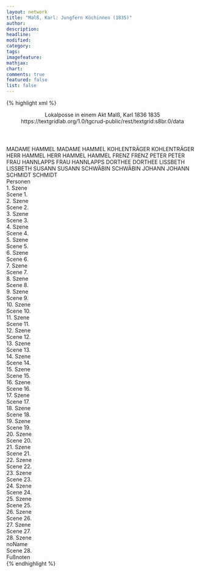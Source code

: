 ```yaml
---
layout: network
title: "Malß, Karl: Jungfern Köchinnen (1835)"
author:
description:
headline:
modified:
category:
tags:
imagefeature:
mathjax:
chart:
comments: true
featured: false
list: false
---
```

{% highlight xml %}
<?xml-model href="https://raw.githubusercontent.com/DLiNa/project/master/rules/lina.rnc"?><?xml-model href="https://raw.githubusercontent.com/DLiNa/project/master/rules/lina.sch"?>
<play xmlns="http://lina.digital">
  <header>
    <title>Jungfern Köchinnen</title>
    <subtitle>Lokalposse in einem Akt</subtitle>
    <genretitle/>
    <author>Malß, Karl</author>
    <date type="print" when="1836">1836</date>
    <date type="premiere" when="1835">1835</date>
    <date type="written"/>
    <source>https://textgridlab.org/1.0/tgcrud-public/rest/textgrid:s8br.0/data</source>
  </header>
  <personae>
    <character>
      <name>MADAME HAMMEL</name>
      <alias xml:id="madame_hammel">
        <name>MADAME HAMMEL</name>
      </alias>
    </character>
    <character>
      <name>KOHLENTRÄGER</name>
      <alias xml:id="kohlenträger">
        <name>KOHLENTRÄGER</name>
      </alias>
    </character>
    <character>
      <name>HERR HAMMEL</name>
      <alias xml:id="herr_hammel">
        <name>HERR HAMMEL</name>
      </alias>
      <alias xml:id="hammel">
        <name>HAMMEL</name>
      </alias>
    </character>
    <character>
      <name>FRENZ</name>
      <alias xml:id="frenz">
        <name>FRENZ</name>
      </alias>
    </character>
    <character>
      <name>PETER</name>
      <alias xml:id="peter">
        <name>PETER</name>
      </alias>
    </character>
    <character>
      <name>FRAU HANNLAPPS</name>
      <alias xml:id="frau_hannlapps">
        <name>FRAU HANNLAPPS</name>
      </alias>
    </character>
    <character>
      <name>DORTHEE</name>
      <alias xml:id="dorthee">
        <name>DORTHEE</name>
      </alias>
    </character>
    <character>
      <name>LISSBETH</name>
      <alias xml:id="lissbeth">
        <name>LISSBETH</name>
      </alias>
    </character>
    <character>
      <name>SUSANN</name>
      <alias xml:id="susann">
        <name>SUSANN</name>
      </alias>
    </character>
    <character>
      <name>SCHWÄBIN</name>
      <alias xml:id="schwäbin">
        <name>SCHWÄBIN</name>
      </alias>
    </character>
    <character>
      <name>JOHANN</name>
      <alias xml:id="johann">
        <name>JOHANN</name>
      </alias>
    </character>
    <character>
      <name>SCHMIDT</name>
      <alias xml:id="schmidt">
        <name>SCHMIDT</name>
      </alias>
    </character>
  </personae>
  <text>
    <div>
      <head>Personen</head>
    </div>
    <div>
      <head>1. Szene</head>
      <div>
        <head>Scene 1.</head>
        <sp who="#madame_hammel">
          <amount n="3" unit="speech_acts"/>
          <amount n="80" unit="words"/>
          <amount n="1" unit="lines"/>
          <amount n="394" unit="chars"/>
        </sp>
        <sp who="#kohlenträger">
          <amount n="3" unit="speech_acts"/>
          <amount n="75" unit="words"/>
          <amount n="2" unit="lines"/>
          <amount n="359" unit="chars"/>
        </sp>
      </div>
    </div>
    <div>
      <head>2. Szene</head>
      <div>
        <head>Scene 2.</head>
        <sp who="#madame_hammel">
          <amount n="2" unit="speech_acts"/>
          <amount n="199" unit="words"/>
          <amount n="1022" unit="chars"/>
        </sp>
        <sp who="#herr_hammel">
          <amount n="1" unit="speech_acts"/>
          <amount n="1" unit="words"/>
          <amount n="1" unit="lines"/>
          <amount n="6" unit="chars"/>
        </sp>
      </div>
    </div>
    <div>
      <head>3. Szene</head>
      <div>
        <head>Scene 3.</head>
        <sp who="#hammel">
          <amount n="11" unit="speech_acts"/>
          <amount n="390" unit="words"/>
          <amount n="5" unit="lines"/>
          <amount n="1940" unit="chars"/>
        </sp>
        <sp who="#madame_hammel">
          <amount n="10" unit="speech_acts"/>
          <amount n="166" unit="words"/>
          <amount n="6" unit="lines"/>
          <amount n="798" unit="chars"/>
        </sp>
      </div>
    </div>
    <div>
      <head>4. Szene</head>
      <div>
        <head>Scene 4.</head>
        <sp who="#frenz">
          <amount n="1" unit="speech_acts"/>
          <amount n="17" unit="words"/>
          <amount n="1" unit="lines"/>
          <amount n="83" unit="chars"/>
        </sp>
        <sp who="#madame_hammel">
          <amount n="2" unit="speech_acts"/>
          <amount n="22" unit="words"/>
          <amount n="2" unit="lines"/>
          <amount n="118" unit="chars"/>
        </sp>
        <sp who="#hammel">
          <amount n="1" unit="speech_acts"/>
          <amount n="2" unit="words"/>
          <amount n="1" unit="lines"/>
          <amount n="12" unit="chars"/>
        </sp>
      </div>
    </div>
    <div>
      <head>5. Szene</head>
      <div>
        <head>Scene 5.</head>
        <sp who="#frenz">
          <amount n="11" unit="speech_acts"/>
          <amount n="132" unit="words"/>
          <amount n="8" unit="lines"/>
          <amount n="651" unit="chars"/>
        </sp>
        <sp who="#madame_hammel">
          <amount n="11" unit="speech_acts"/>
          <amount n="275" unit="words"/>
          <amount n="5" unit="lines"/>
          <amount n="1347" unit="chars"/>
        </sp>
      </div>
    </div>
    <div>
      <head>6. Szene</head>
      <div>
        <head>Scene 6.</head>
        <sp who="#frenz">
          <amount n="1" unit="speech_acts"/>
          <amount n="129" unit="words"/>
          <amount n="673" unit="chars"/>
        </sp>
      </div>
    </div>
    <div>
      <head>7. Szene</head>
      <div>
        <head>Scene 7.</head>
        <sp who="#peter">
          <amount n="31" unit="speech_acts"/>
          <amount n="741" unit="words"/>
          <amount n="15" unit="lines"/>
          <amount n="3768" unit="chars"/>
        </sp>
        <sp who="#frenz">
          <amount n="30" unit="speech_acts"/>
          <amount n="433" unit="words"/>
          <amount n="23" unit="lines"/>
          <amount n="2168" unit="chars"/>
        </sp>
      </div>
    </div>
    <div>
      <head>8. Szene</head>
      <div>
        <head>Scene 8.</head>
        <sp who="#hammel">
          <amount n="2" unit="speech_acts"/>
          <amount n="13" unit="words"/>
          <amount n="2" unit="lines"/>
          <amount n="51" unit="chars"/>
        </sp>
        <sp who="#frenz">
          <amount n="1" unit="speech_acts"/>
        </sp>
        <sp who="#peter">
          <amount n="1" unit="speech_acts"/>
          <amount n="8" unit="words"/>
          <amount n="1" unit="lines"/>
          <amount n="35" unit="chars"/>
        </sp>
      </div>
    </div>
    <div>
      <head>9. Szene</head>
      <div>
        <head>Scene 9.</head>
        <sp who="#hammel">
          <amount n="13" unit="speech_acts"/>
          <amount n="285" unit="words"/>
          <amount n="8" unit="lines"/>
          <amount n="1408" unit="chars"/>
        </sp>
        <sp who="#frenz">
          <amount n="9" unit="speech_acts"/>
          <amount n="136" unit="words"/>
          <amount n="8" unit="lines"/>
          <amount n="657" unit="chars"/>
        </sp>
        <sp who="#madame_hammel">
          <amount n="3" unit="speech_acts"/>
          <amount n="24" unit="words"/>
          <amount n="3" unit="lines"/>
          <amount n="127" unit="chars"/>
        </sp>
      </div>
    </div>
    <div>
      <head>10. Szene</head>
      <div>
        <head>Scene 10.</head>
        <sp who="#frenz">
          <amount n="1" unit="speech_acts"/>
          <amount n="80" unit="words"/>
          <amount n="401" unit="chars"/>
        </sp>
      </div>
    </div>
    <div>
      <head>11. Szene</head>
      <div>
        <head>Scene 11.</head>
        <sp who="#frau_hannlapps">
          <amount n="17" unit="speech_acts"/>
          <amount n="304" unit="words"/>
          <amount n="10" unit="lines"/>
          <amount n="1555" unit="chars"/>
        </sp>
        <sp who="#frenz">
          <amount n="17" unit="speech_acts"/>
          <amount n="241" unit="words"/>
          <amount n="11" unit="lines"/>
          <amount n="1155" unit="chars"/>
        </sp>
      </div>
    </div>
    <div>
      <head>12. Szene</head>
      <div>
        <head>Scene 12.</head>
        <sp who="#madame_hammel">
          <amount n="11" unit="speech_acts"/>
          <amount n="139" unit="words"/>
          <amount n="7" unit="lines"/>
          <amount n="661" unit="chars"/>
        </sp>
        <sp who="#frenz">
          <amount n="6" unit="speech_acts"/>
          <amount n="36" unit="words"/>
          <amount n="4" unit="lines"/>
          <amount n="180" unit="chars"/>
        </sp>
        <sp who="#frau_hannlapps">
          <amount n="10" unit="speech_acts"/>
          <amount n="236" unit="words"/>
          <amount n="5" unit="lines"/>
          <amount n="1233" unit="chars"/>
        </sp>
      </div>
    </div>
    <div>
      <head>13. Szene</head>
      <div>
        <head>Scene 13.</head>
        <sp who="#frenz">
          <amount n="2" unit="speech_acts"/>
          <amount n="73" unit="words"/>
          <amount n="373" unit="chars"/>
        </sp>
        <sp who="#dorthee">
          <amount n="1" unit="speech_acts"/>
          <amount n="4" unit="words"/>
          <amount n="1" unit="lines"/>
          <amount n="26" unit="chars"/>
        </sp>
      </div>
    </div>
    <div>
      <head>14. Szene</head>
      <div>
        <head>Scene 14.</head>
        <sp who="#dorthee">
          <amount n="8" unit="speech_acts"/>
          <amount n="184" unit="words"/>
          <amount n="3" unit="lines"/>
          <amount n="860" unit="chars"/>
        </sp>
        <sp who="#frenz">
          <amount n="9" unit="speech_acts"/>
          <amount n="135" unit="words"/>
          <amount n="4" unit="lines"/>
          <amount n="659" unit="chars"/>
        </sp>
        <sp who="#madame_hammel">
          <amount n="2" unit="speech_acts"/>
          <amount n="19" unit="words"/>
          <amount n="2" unit="lines"/>
          <amount n="92" unit="chars"/>
        </sp>
        <sp who="#herr_hammel">
          <amount n="1" unit="speech_acts"/>
          <amount n="14" unit="words"/>
          <amount n="1" unit="lines"/>
          <amount n="63" unit="chars"/>
        </sp>
        <sp who="#hammel">
          <amount n="1" unit="speech_acts"/>
          <amount n="4" unit="words"/>
          <amount n="1" unit="lines"/>
          <amount n="19" unit="chars"/>
        </sp>
      </div>
    </div>
    <div>
      <head>15. Szene</head>
      <div>
        <head>Scene 15.</head>
        <sp who="#dorthee">
          <amount n="1" unit="speech_acts"/>
          <amount n="100" unit="words"/>
          <amount n="464" unit="chars"/>
        </sp>
      </div>
    </div>
    <div>
      <head>16. Szene</head>
      <div>
        <head>Scene 16.</head>
        <sp who="#frenz">
          <amount n="6" unit="speech_acts"/>
          <amount n="85" unit="words"/>
          <amount n="4" unit="lines"/>
          <amount n="413" unit="chars"/>
        </sp>
        <sp who="#dorthee">
          <amount n="6" unit="speech_acts"/>
          <amount n="71" unit="words"/>
          <amount n="5" unit="lines"/>
          <amount n="342" unit="chars"/>
        </sp>
        <sp who="#madame_hammel">
          <amount n="1" unit="speech_acts"/>
          <amount n="21" unit="words"/>
          <amount n="1" unit="lines"/>
          <amount n="92" unit="chars"/>
        </sp>
      </div>
    </div>
    <div>
      <head>17. Szene</head>
      <div>
        <head>Scene 17.</head>
        <sp who="#madame_hammel">
          <amount n="4" unit="speech_acts"/>
          <amount n="73" unit="words"/>
          <amount n="3" unit="lines"/>
          <amount n="348" unit="chars"/>
        </sp>
        <sp who="#frenz">
          <amount n="3" unit="speech_acts"/>
          <amount n="54" unit="words"/>
          <amount n="2" unit="lines"/>
          <amount n="275" unit="chars"/>
        </sp>
      </div>
    </div>
    <div>
      <head>18. Szene</head>
      <div>
        <head>Scene 18.</head>
        <sp who="#madame_hammel">
          <amount n="14" unit="speech_acts"/>
          <amount n="249" unit="words"/>
          <amount n="8" unit="lines"/>
          <amount n="1265" unit="chars"/>
        </sp>
        <sp who="#dorthee">
          <amount n="13" unit="speech_acts"/>
          <amount n="414" unit="words"/>
          <amount n="4" unit="lines"/>
          <amount n="2037" unit="chars"/>
        </sp>
        <sp who="#frenz">
          <amount n="1" unit="speech_acts"/>
        </sp>
      </div>
    </div>
    <div>
      <head>19. Szene</head>
      <div>
        <head>Scene 19.</head>
        <sp who="#madame_hammel">
          <amount n="2" unit="speech_acts"/>
          <amount n="31" unit="words"/>
          <amount n="2" unit="lines"/>
          <amount n="153" unit="chars"/>
        </sp>
        <sp who="#frenz">
          <amount n="5" unit="speech_acts"/>
          <amount n="72" unit="words"/>
          <amount n="4" unit="lines"/>
          <amount n="358" unit="chars"/>
        </sp>
        <sp who="#dorthee">
          <amount n="3" unit="speech_acts"/>
          <amount n="61" unit="words"/>
          <amount n="1" unit="lines"/>
          <amount n="288" unit="chars"/>
        </sp>
      </div>
    </div>
    <div>
      <head>20. Szene</head>
      <div>
        <head>Scene 20.</head>
        <sp who="#peter">
          <amount n="1" unit="speech_acts"/>
          <amount n="28" unit="words"/>
          <amount n="168" unit="chars"/>
        </sp>
        <sp who="#frenz">
          <amount n="1" unit="speech_acts"/>
          <amount n="58" unit="words"/>
          <amount n="269" unit="chars"/>
        </sp>
      </div>
    </div>
    <div>
      <head>21. Szene</head>
      <div>
        <head>Scene 21.</head>
        <sp who="#lissbeth">
          <amount n="5" unit="speech_acts"/>
          <amount n="79" unit="words"/>
          <amount n="3" unit="lines"/>
          <amount n="402" unit="chars"/>
        </sp>
        <sp who="#frenz">
          <amount n="4" unit="speech_acts"/>
          <amount n="45" unit="words"/>
          <amount n="4" unit="lines"/>
          <amount n="281" unit="chars"/>
        </sp>
        <sp who="#dorthee">
          <amount n="4" unit="speech_acts"/>
          <amount n="93" unit="words"/>
          <amount n="2" unit="lines"/>
          <amount n="436" unit="chars"/>
        </sp>
        <sp who="#peter">
          <amount n="3" unit="speech_acts"/>
          <amount n="28" unit="words"/>
          <amount n="3" unit="lines"/>
          <amount n="132" unit="chars"/>
        </sp>
        <sp who="#susann">
          <amount n="3" unit="speech_acts"/>
          <amount n="22" unit="words"/>
          <amount n="3" unit="lines"/>
          <amount n="113" unit="chars"/>
        </sp>
      </div>
    </div>
    <div>
      <head>22. Szene</head>
      <div>
        <head>Scene 22.</head>
        <sp who="#susann">
          <amount n="3" unit="speech_acts"/>
          <amount n="73" unit="words"/>
          <amount n="1" unit="lines"/>
          <amount n="376" unit="chars"/>
        </sp>
        <sp who="#frenz">
          <amount n="3" unit="speech_acts"/>
          <amount n="43" unit="words"/>
          <amount n="2" unit="lines"/>
          <amount n="199" unit="chars"/>
        </sp>
        <sp who="#dorthee">
          <amount n="4" unit="speech_acts"/>
          <amount n="89" unit="words"/>
          <amount n="2" unit="lines"/>
          <amount n="439" unit="chars"/>
        </sp>
        <sp who="#lissbeth">
          <amount n="2" unit="speech_acts"/>
          <amount n="29" unit="words"/>
          <amount n="1" unit="lines"/>
          <amount n="153" unit="chars"/>
        </sp>
        <sp who="#peter">
          <amount n="1" unit="speech_acts"/>
          <amount n="15" unit="words"/>
          <amount n="1" unit="lines"/>
          <amount n="79" unit="chars"/>
        </sp>
      </div>
    </div>
    <div>
      <head>23. Szene</head>
      <div>
        <head>Scene 23.</head>
        <sp who="#schwäbin">
          <amount n="14" unit="speech_acts"/>
          <amount n="112" unit="words"/>
          <amount n="11" unit="lines"/>
          <amount n="576" unit="chars"/>
        </sp>
        <sp who="#frenz">
          <amount n="13" unit="speech_acts"/>
          <amount n="181" unit="words"/>
          <amount n="11" unit="lines"/>
          <amount n="842" unit="chars"/>
        </sp>
        <sp who="#lissbeth">
          <amount n="5" unit="speech_acts"/>
          <amount n="63" unit="words"/>
          <amount n="4" unit="lines"/>
          <amount n="308" unit="chars"/>
        </sp>
        <sp who="#peter">
          <amount n="8" unit="speech_acts"/>
          <amount n="89" unit="words"/>
          <amount n="7" unit="lines"/>
          <amount n="438" unit="chars"/>
        </sp>
        <sp who="#dorthee">
          <amount n="3" unit="speech_acts"/>
          <amount n="34" unit="words"/>
          <amount n="2" unit="lines"/>
          <amount n="185" unit="chars"/>
        </sp>
        <sp who="#susann">
          <amount n="1" unit="speech_acts"/>
          <amount n="28" unit="words"/>
          <amount n="130" unit="chars"/>
        </sp>
      </div>
    </div>
    <div>
      <head>24. Szene</head>
      <div>
        <head>Scene 24.</head>
        <sp who="#johann">
          <amount n="1" unit="speech_acts"/>
          <amount n="14" unit="words"/>
          <amount n="1" unit="lines"/>
          <amount n="75" unit="chars"/>
        </sp>
        <sp who="#peter">
          <amount n="4" unit="speech_acts"/>
          <amount n="14" unit="words"/>
          <amount n="3" unit="lines"/>
          <amount n="69" unit="chars"/>
        </sp>
        <sp who="#frenz">
          <amount n="3" unit="speech_acts"/>
          <amount n="36" unit="words"/>
          <amount n="3" unit="lines"/>
          <amount n="174" unit="chars"/>
        </sp>
        <sp who="#schmidt">
          <amount n="1" unit="speech_acts"/>
          <amount n="33" unit="words"/>
          <amount n="161" unit="chars"/>
        </sp>
      </div>
    </div>
    <div>
      <head>25. Szene</head>
      <div>
        <head>Scene 25.</head>
        <sp who="#dorthee">
          <amount n="1" unit="speech_acts"/>
          <amount n="4" unit="words"/>
          <amount n="1" unit="lines"/>
          <amount n="19" unit="chars"/>
        </sp>
        <sp who="#lissbeth">
          <amount n="1" unit="speech_acts"/>
          <amount n="3" unit="words"/>
          <amount n="1" unit="lines"/>
          <amount n="11" unit="chars"/>
        </sp>
        <sp who="#susann">
          <amount n="1" unit="speech_acts"/>
          <amount n="14" unit="words"/>
          <amount n="1" unit="lines"/>
          <amount n="62" unit="chars"/>
        </sp>
      </div>
    </div>
    <div>
      <head>26. Szene</head>
      <div>
        <head>Scene 26.</head>
        <sp who="#frau_hannlapps">
          <amount n="5" unit="speech_acts"/>
          <amount n="70" unit="words"/>
          <amount n="4" unit="lines"/>
          <amount n="369" unit="chars"/>
        </sp>
        <sp who="#frenz">
          <amount n="10" unit="speech_acts"/>
          <amount n="228" unit="words"/>
          <amount n="7" unit="lines"/>
          <amount n="1173" unit="chars"/>
        </sp>
        <sp who="#dorthee">
          <amount n="6" unit="speech_acts"/>
          <amount n="52" unit="words"/>
          <amount n="6" unit="lines"/>
          <amount n="263" unit="chars"/>
        </sp>
        <sp who="#lissbeth">
          <amount n="2" unit="speech_acts"/>
          <amount n="21" unit="words"/>
          <amount n="2" unit="lines"/>
          <amount n="107" unit="chars"/>
        </sp>
        <sp who="#peter">
          <amount n="10" unit="speech_acts"/>
          <amount n="837" unit="words"/>
          <amount n="4" unit="lines"/>
          <amount n="4554" unit="chars"/>
        </sp>
        <sp who="#schwäbin">
          <amount n="2" unit="speech_acts"/>
        </sp>
        <sp who="#johann">
          <amount n="1" unit="speech_acts"/>
          <amount n="22" unit="words"/>
          <amount n="123" unit="chars"/>
        </sp>
        <sp who="#frau_hannlapps #frenz #dorthee #lissbeth #peter #schwäbin #johann #susann">
          <amount n="1" unit="speech_acts"/>
          <amount n="4" unit="words"/>
          <amount n="1" unit="lines"/>
          <amount n="13" unit="chars"/>
        </sp>
        <sp who="#susann">
          <amount n="1" unit="speech_acts"/>
          <amount n="11" unit="words"/>
          <amount n="1" unit="lines"/>
          <amount n="58" unit="chars"/>
        </sp>
      </div>
    </div>
    <div>
      <head>27. Szene</head>
      <div>
        <head>Scene 27.</head>
        <sp who="#peter">
          <amount n="6" unit="speech_acts"/>
          <amount n="123" unit="words"/>
          <amount n="5" unit="lines"/>
          <amount n="633" unit="chars"/>
        </sp>
        <sp who="#frenz">
          <amount n="9" unit="speech_acts"/>
          <amount n="142" unit="words"/>
          <amount n="6" unit="lines"/>
          <amount n="701" unit="chars"/>
        </sp>
        <sp who="#frau_hannlapps">
          <amount n="4" unit="speech_acts"/>
          <amount n="65" unit="words"/>
          <amount n="3" unit="lines"/>
          <amount n="349" unit="chars"/>
        </sp>
        <sp who="#madame_hammel">
          <amount n="13" unit="speech_acts"/>
          <amount n="167" unit="words"/>
          <amount n="11" unit="lines"/>
          <amount n="850" unit="chars"/>
        </sp>
        <sp who="#peter #frenz #frau_hannlapps #madame_hammel #hammel #dorthee">
          <amount n="2" unit="speech_acts"/>
          <amount n="22" unit="words"/>
          <amount n="2" unit="lines"/>
          <amount n="136" unit="chars"/>
        </sp>
        <sp who="#hammel">
          <amount n="7" unit="speech_acts"/>
          <amount n="86" unit="words"/>
          <amount n="6" unit="lines"/>
          <amount n="409" unit="chars"/>
        </sp>
        <sp who="#dorthee">
          <amount n="1" unit="speech_acts"/>
          <amount n="23" unit="words"/>
          <amount n="101" unit="chars"/>
        </sp>
      </div>
    </div>
    <div>
      <head>28. Szene</head>
      <div>
        <head>noName</head>
        <div>
          <head>Scene 28.</head>
          <sp who="#frenz">
            <amount n="2" unit="speech_acts"/>
            <amount n="101" unit="words"/>
            <amount n="2" unit="lines"/>
            <amount n="513" unit="chars"/>
          </sp>
          <sp who="#dorthee">
            <amount n="1" unit="speech_acts"/>
            <amount n="10" unit="words"/>
            <amount n="1" unit="lines"/>
            <amount n="49" unit="chars"/>
          </sp>
        </div>
        <div>
          <head>Fußnoten</head>
        </div>
      </div>
    </div>
  </text>
</play>
{% endhighlight %}